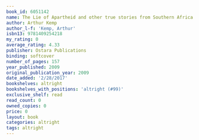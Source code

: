 ```yaml
---
book_id: 6051142
name: The Lie of Apartheid and other true stories from Southern Africa
author: Arthur Kemp
author_l-f: 'Kemp, Arthur'
isbn13: 9781409254218
my_rating: 0
average_rating: 4.33
publisher: Ostara Publications
binding: softcover
number_of_pages: 157
year_published: 2009
original_publication_year: 2009
date_added: '2/28/2017'
bookshelves: altright
bookshelves_with_positions: 'altright (#99)'
exclusive_shelf: read
read_count: 0
owned_copies: 0
price: 0
layout: book
categories: altright
tags: altright
---
```

